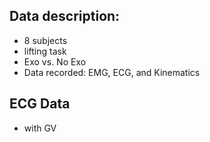 ## Data description:
- 8 subjects
- lifting task
- Exo vs. No Exo
- Data recorded: EMG, ECG, and Kinematics



## ECG Data
- with GV
